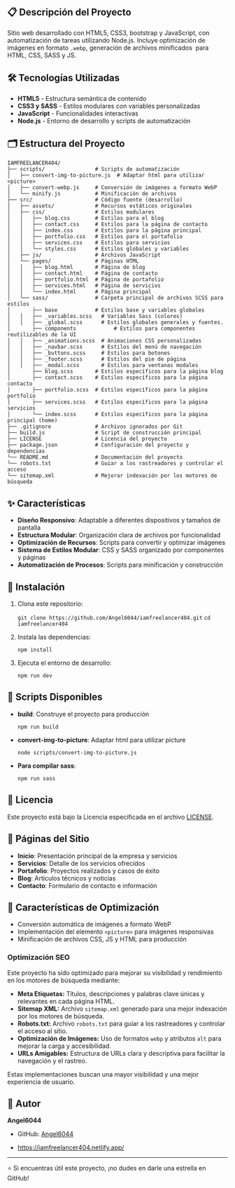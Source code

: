 ## 📋 Descripción del Proyecto

Sitio web desarrollado con HTML5, CSS3, bootstrap y JavaScript, con automatización de tareas utilizando Node.js. Incluye optimización de imágenes en formato `.webp`, generación de archivos minificados  para HTML, CSS, SASS y JS.

## 🛠️ Tecnologías Utilizadas

- **HTML5** - Estructura semántica de contenido
- **CSS3 y SASS** - Estilos modulares con variables personalizadas
- **JavaScript** - Funcionalidades interactivas
- **Node.js** - Entorno de desarrollo y scripts de automatización

## 🗂️ Estructura del Proyecto

```
IAMFREELANCER404/
├── scripts/                # Scripts de automatización
│   ├── convert-img-to-picture.js  # Adaptar html para utilizar <picture>
│   ├── convert-webp.js     # Conversión de imágenes a formato WebP
│   └── minify.js           # Minificación de archivos
├── src/                    # Código fuente (desarrollo)
│   ├── assets/             # Recursos estáticos originales
│   ├── css/                # Estilos modulares
│   │   ├── blog.css        # Estilos para el blog
│   │   ├── contact.css     # Estilos para la página de contacto
│   │   ├── index.css       # Estilos para la página principal
│   │   ├── portfolio.css   # Estilos para el portafolio
│   │   ├── services.css    # Estilos para servicios
│   │   └── styles.css      # Estilos globales y variables
│   ├── js/                 # Archivos JavaScript
│   └── pages/              # Páginas HTML
│   │   ├── blog.html       # Página de blog
│   │   ├── contact.html    # Página de contacto
│   │   ├── portfolio.html  # Página de portafolio
│   │   ├── services.html   # Página de servicios
│   │   └── index.html      # Página principal
│   └── sass/               # Carpeta principal de archivos SCSS para estilos
│       ├── base            # Estilos base y variables globales
│	│   ├── _variables.scss   # Variables Sass (colores)
│	│   ├── _global.scss      # Estilos globales generales y fuentes.
│       ├── components      	  # Estilos para componentes reutilizables de la UI
│	│   ├── _animations.scss  # Animaciones CSS personalizadas
│	│   ├── _navbar.scss      # Estilos del menú de navegación
│	│   ├── _buttons.scss     # Estilos para botones
│	│   ├── _footer.scss      # Estilos del pie de página
│	│   ├── _modal.scss       # Estilos para ventanas modales
│       ├── blog.scss       # Estilos específicos para la página blog
│       ├── contact.scss    # Estilos específicos para la página contacto
│       ├── portfolio.scss  # Estilos específicos para la página portfolio
│       ├── services.scss   # Estilos específicos para la página servicios
│       └── index.scss      # Estilos específicos para la página principal (home)
├── .gitignore              # Archivos ignorados por Git
├── build.js                # Script de construcción principal
├── LICENSE                 # Licencia del proyecto
├── package.json            # Configuración del proyecto y dependencias
└── README.md               # Documentación del proyecto
└── robots.txt              # Guiar a los rastreadores y controlar el acceso
└── sitemap.xml             # Mejorar indexación por los motores de búsqueda
```

## ✨ Características

- **Diseño Responsivo**: Adaptable a diferentes dispositivos y tamaños de pantalla
- **Estructura Modular**: Organización clara de archivos por funcionalidad
- **Optimización de Recursos**: Scripts para convertir y optimizar imágenes
- **Sistema de Estilos Modular**: CSS y SASS organizado por componentes y páginas
- **Automatización de Procesos**: Scripts para minificación y construcción

## 🚀 Instalación

1. Clona este repositorio:

	`git clone https://github.com/Angel6044/iamfreelancer404.git` 
	`cd iamfreelancer404`

2. Instala las dependencias:

	`npm install`

3. Ejecuta el entorno de desarrollo:

	`npm run dev`

## 🔧 Scripts Disponibles

- **build**: Construye el proyecto para producción

	`npm run build`

- **convert-img-to-picture**: Adaptar html para utilizar picture

	`node scripts/convert-img-to-picture.js`

- **Para compilar sass**:

	`npm run sass`

## 📄 Licencia

Este proyecto está bajo la Licencia especificada en el archivo [LICENSE](https://monica.im/home/chat/Claude%203.7%20Sonnet/LICENSE).

## 📱 Páginas del Sitio

- **Inicio**: Presentación principal de la empresa y servicios
- **Servicios**: Detalle de los servicios ofrecidos
- **Portafolio**: Proyectos realizados y casos de éxito
- **Blog**: Artículos técnicos y noticias
- **Contacto**: Formulario de contacto e información

## 🔮 Características de Optimización

- Conversión automática de imágenes a formato WebP
- Implementación del elemento `<picture>` para imágenes responsivas
- Minificación de archivos CSS, JS y HTML para producción

### Optimización SEO

Este proyecto ha sido optimizado para mejorar su visibilidad y rendimiento en los motores de búsqueda mediante:

* **Meta Etiquetas:** Títulos, descripciones y palabras clave únicas y relevantes en cada página HTML.
* **Sitemap XML:** Archivo `sitemap.xml` generado para una mejor indexación por los motores de búsqueda.
* **Robots.txt:** Archivo `robots.txt` para guiar a los rastreadores y controlar el acceso al sitio.
* **Optimización de Imágenes:** Uso de formatos `webp` y atributos `alt` para mejorar la carga y accesibilidad.
* **URLs Amigables:** Estructura de URLs clara y descriptiva para facilitar la navegación y el rastreo.

Estas implementaciones buscan una mayor visibilidad y una mejor experiencia de usuario.

## 👤 Autor

**Angel6044**

- GitHub: [Angel6044](https://github.com/Angel6044)

- https://iamfreelancer404.netlify.app/

---

⭐️ Si encuentras útil este proyecto, ¡no dudes en darle una estrella en GitHub!

